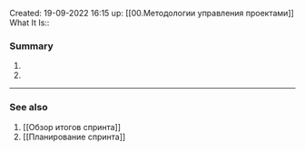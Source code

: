 Created: 19-09-2022 16:15
up: [[00.Методологии управления проектами]] 
What It Is::

### Summary
1. 
2. 
__________
### See also
1. [[Обзор итогов спринта]]
2. [[Планирование спринта]] 